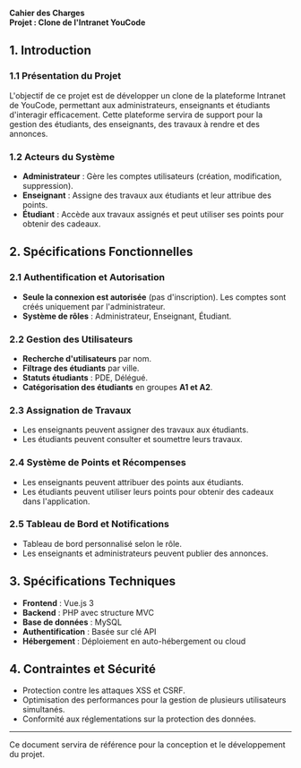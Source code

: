 **Cahier des Charges**  
**Projet : Clone de l'Intranet YouCode**  

## **1. Introduction**  
### **1.1 Présentation du Projet**  
L'objectif de ce projet est de développer un clone de la plateforme Intranet de YouCode, permettant aux administrateurs, enseignants et étudiants d'interagir efficacement. Cette plateforme servira de support pour la gestion des étudiants, des enseignants, des travaux à rendre et des annonces.

### **1.2 Acteurs du Système**  
- **Administrateur** : Gère les comptes utilisateurs (création, modification, suppression).  
- **Enseignant** : Assigne des travaux aux étudiants et leur attribue des points.  
- **Étudiant** : Accède aux travaux assignés et peut utiliser ses points pour obtenir des cadeaux.  

## **2. Spécifications Fonctionnelles**  
### **2.1 Authentification et Autorisation**  
- **Seule la connexion est autorisée** (pas d'inscription). Les comptes sont créés uniquement par l'administrateur.  
- **Système de rôles** : Administrateur, Enseignant, Étudiant.  

### **2.2 Gestion des Utilisateurs**  
- **Recherche d'utilisateurs** par nom.  
- **Filtrage des étudiants** par ville.  
- **Statuts étudiants** : PDE, Délégué.  
- **Catégorisation des étudiants** en groupes **A1 et A2**.  

### **2.3 Assignation de Travaux**  
- Les enseignants peuvent assigner des travaux aux étudiants.  
- Les étudiants peuvent consulter et soumettre leurs travaux.  

### **2.4 Système de Points et Récompenses**  
- Les enseignants peuvent attribuer des points aux étudiants.  
- Les étudiants peuvent utiliser leurs points pour obtenir des cadeaux dans l'application.  

### **2.5 Tableau de Bord et Notifications**  
- Tableau de bord personnalisé selon le rôle.  
- Les enseignants et administrateurs peuvent publier des annonces.  

## **3. Spécifications Techniques**  
- **Frontend** : Vue.js 3  
- **Backend** : PHP avec structure MVC  
- **Base de données** : MySQL  
- **Authentification** : Basée sur clé API  
- **Hébergement** : Déploiement en auto-hébergement ou cloud  

## **4. Contraintes et Sécurité**  
- Protection contre les attaques XSS et CSRF.  
- Optimisation des performances pour la gestion de plusieurs utilisateurs simultanés.  
- Conformité aux réglementations sur la protection des données.  

---  

Ce document servira de référence pour la conception et le développement du projet.

